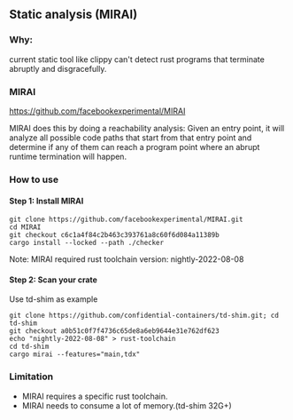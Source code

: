 ## Static analysis (MIRAI)

### Why: 
current static tool like clippy can't detect rust programs that terminate abruptly and disgracefully.

### MIRAI

https://github.com/facebookexperimental/MIRAI

MIRAI does this by doing a reachability analysis: Given an entry point, it will analyze all possible code paths that start from that entry point and determine if any of them can reach a program point where an abrupt runtime termination will happen. 

### How to use

#### Step 1: Install MIRAI

```
git clone https://github.com/facebookexperimental/MIRAI.git
cd MIRAI
git checkout c6c1a4f84c2b463c393761a8c60f6d084a11389b
cargo install --locked --path ./checker
```

Note: MIRAI required rust toolchain version: nightly-2022-08-08

#### Step 2: Scan your crate

Use td-shim as example

```
git clone https://github.com/confidential-containers/td-shim.git; cd td-shim
git checkout a0b51c0f7f4736c65de8a6eb9644e31e762df623
echo "nightly-2022-08-08" > rust-toolchain
cd td-shim
cargo mirai --features="main,tdx"
```

### Limitation

* MIRAI requires a specific rust toolchain.
* MIRAI needs to consume a lot of memory.(td-shim 32G+)
